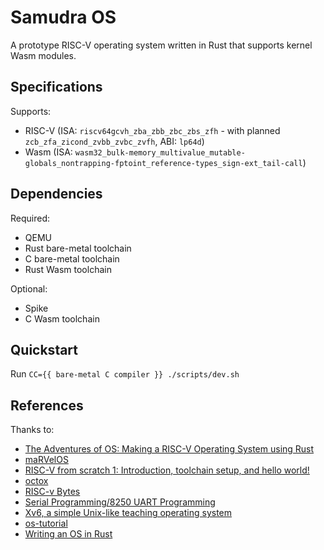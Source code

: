 # Samudra OS

A prototype RISC-V operating system written in Rust that supports kernel Wasm modules.

## Specifications

Supports:

* RISC-V (ISA: `riscv64gcvh_zba_zbb_zbc_zbs_zfh` - with planned `zcb_zfa_zicond_zvbb_zvbc_zvfh`, ABI: `lp64d`)
* Wasm (ISA: `wasm32_bulk-memory_multivalue_mutable-globals_nontrapping-fptoint_reference-types_sign-ext_tail-call`)

## Dependencies

Required:

* QEMU
* Rust bare-metal toolchain
* C bare-metal toolchain
* Rust Wasm toolchain

Optional:

* Spike
* C Wasm toolchain

## Quickstart

Run `CC={{ bare-metal C compiler }} ./scripts/dev.sh`

## References

Thanks to:

* [The Adventures of OS: Making a RISC-V Operating System using Rust](https://osblog.stephenmarz.com/index.html)
* [maRVelOS](https://github.com/DonaldKellett/marvelos)
* [RISC-V from scratch 1: Introduction, toolchain setup, and hello world!](https://twilco.github.io/riscv-from-scratch/2019/03/10/riscv-from-scratch-1.html)
* [octox](https://github.com/o8vm/octox)
* [RISC-v Bytes](https://danielmangum.com/categories/risc-v-bytes/)
* [Serial Programming/8250 UART Programming](https://en.wikibooks.org/wiki/Serial_Programming/8250_UART_Programming)
* [Xv6, a simple Unix-like teaching operating system](https://pdos.csail.mit.edu/6.828/2022/xv6.html)
* [os-tutorial](https://github.com/cfenollosa/os-tutorial)
* [Writing an OS in Rust ](https://github.com/phil-opp/blog_os)
